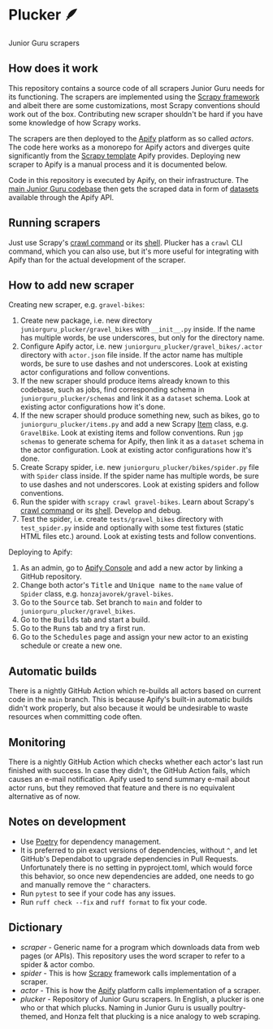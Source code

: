 # Plucker 🪶

Junior Guru scrapers

## How does it work

This repository contains a source code of all scrapers Junior Guru needs for its functioning.
The scrapers are implemented using the [Scrapy framework](https://scrapy.org/) and albeit there are some customizations, most Scrapy conventions should work out of the box.
Contributing new scraper shouldn't be hard if you have some knowledge of how Scrapy works.

The scrapers are then deployed to the [Apify](https://apify.com) platform as so called _actors_.
The code here works as a monorepo for Apify actors and diverges quite significantly from the [Scrapy template](https://github.com/apify/actor-templates/tree/master/templates/python-scrapy) Apify provides.
Deploying new scraper to Apify is a manual process and it is documented below.

Code in this repository is executed by Apify, on their infrastructure.
The [main Junior Guru codebase](https://github.com/juniorguru/junior.guru) then gets the scraped data in form of [datasets](https://docs.apify.com/platform/storage/dataset) available through the Apify API.

## Running scrapers

Just use Scrapy's [crawl command](https://docs.scrapy.org/en/latest/topics/commands.html#crawl) or its [shell](https://docs.scrapy.org/en/latest/topics/shell.html).
Plucker has a `crawl` CLI command, which you can also use, but it's more useful for integrating with Apify than for the actual development of the scraper.

## How to add new scraper

Creating new scraper, e.g. `gravel-bikes`:

1.  Create new package, i.e. new directory `juniorguru_plucker/gravel_bikes` with `__init__.py` inside.
    If the name has multiple words, be use underscores, but only for the directory name.
1.  Configure Apify actor, i.e. new `juniorguru_plucker/gravel_bikes/.actor` directory with `actor.json` file inside.
    If the actor name has multiple words, be sure to use dashes and not underscores.
    Look at existing actor configurations and follow conventions.
1.  If the new scraper should produce items already known to this codebase, such as jobs, find corresponding schema in `juniorguru_plucker/schemas` and link it as a `dataset` schema.
    Look at existing actor configurations how it's done.
1.  If the new scraper should produce something new, such as bikes, go to `juniorguru_plucker/items.py` and add a new Scrapy [Item](https://docs.scrapy.org/en/latest/topics/items.html) class, e.g. `GravelBike`.
    Look at existing items and follow conventions.
    Run `jgp schemas` to generate schema for Apify, then link it as a `dataset` schema in the actor configuration.
    Look at existing actor configurations how it's done.
1.  Create Scrapy spider, i.e. new `juniorguru_plucker/bikes/spider.py` file with `Spider` class inside.
    If the spider name has multiple words, be sure to use dashes and not underscores.
    Look at existing spiders and follow conventions.
1.  Run the spider with `scrapy crawl gravel-bikes`.
    Learn about Scrapy's [crawl command](https://docs.scrapy.org/en/latest/topics/commands.html#crawl) or its [shell](https://docs.scrapy.org/en/latest/topics/shell.html).
    Develop and debug.
1.  Test the spider, i.e. create `tests/gravel_bikes` directory with `test_spider.py` inside and optionally with some test fixtures (static HTML files etc.) around.
    Look at existing tests and follow conventions.

Deploying to Apify:

1.  As an admin, go to [Apify Console](https://console.apify.com/) and add a new actor by linking a GitHub repository.
1.  Change both actor's <kbd>Title</kbd> and <kbd>Unique name</kbd> to the `name` value of `Spider` class, e.g. `honzajavorek/gravel-bikes`.
1.  Go to the <kbd>Source</kbd> tab. Set branch to `main` and folder to `juniorguru_plucker/gravel_bikes`.
1.  Go to the <kbd>Builds</kbd> tab and start a build.
1.  Go to the <kbd>Runs</kbd> tab and try a first run.
1.  Go to the <kbd>Schedules</kbd> page and assign your new actor to an existing schedule or create a new one.

## Automatic builds

There is a nightly GitHub Action which re-builds all actors based on current code in the `main` branch.
This is because Apify's built-in automatic builds didn't work properly, but also because it would be undesirable to waste resources when committing code often.

## Monitoring

There is a nightly GitHub Action which checks whether each actor's last run finished with success.
In case they didn't, the GitHub Action fails, which causes an e-mail notification.
Apify used to send summary e-mail about actor runs, but they removed that feature and there is no equivalent alternative as of now.

## Notes on development

-   Use [Poetry](https://python-poetry.org/) for dependency management.
-   It is preferred to pin exact versions of dependencies, without `^`, and let GitHub's Dependabot to upgrade dependencies in Pull Requests.
    Unfortunately there is no setting in pyproject.toml, which would force this behavior, so once new dependencies are added, one needs to go and manually remove the `^` characters.
-   Run `pytest` to see if your code has any issues.
-   Run `ruff check --fix` and `ruff format` to fix your code.

## Dictionary

-   _scraper_ - Generic name for a program which downloads data from web pages (or APIs). This repository uses the word scraper to refer to a spider & actor combo.
-   _spider_ - This is how [Scrapy](https://scrapy.org/) framework calls implementation of a scraper.
-   _actor_ - This is how the [Apify](https://apify.com) platform calls implementation of a scraper.
-   _plucker_ - Repository of Junior Guru scrapers. In English, a plucker is one who or that which plucks. Naming in Junior Guru is usually poultry-themed, and Honza felt that plucking is a nice analogy to web scraping.
